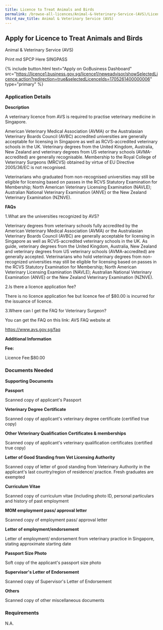 ```yaml
---
title: Licence to Treat Animals and Birds
permalink: /browse-all-licences/Animal-&-Veterinary-Service-(AVS)/Licence-to-Treat-Animals-and-Birds
third_nav_title: Animal & Veterinary Service (AVS)
---
```


## Apply for Licence to Treat Animals and Birds

Animal & Veterinary Service (AVS)

Print md SPCP Here SINGPASS

{% include button.html text="Apply on GoBusiness Dashboard" src="https://licence1.business.gov.sg/licence1/neweadvisor/showSelectedLicence.action?redirection=true&selectedLicenceIds=1705261400000006" type="primary" %}

### Application Details

<p><strong>Description</strong></p>
<p>A veterinary licence from AVS is required to practise veterinary medicine in Singapore.</p>
<p>American Veterinary Medical Association (AVMA) or the Australasian Veterinary Boards Council (AVBC) accredited universities are generally acceptable for licensing in Singapore as well as RCVS-accredited veterinary schools in the UK. Veterinary degrees from the United Kingdom, Australia, New Zealand and veterinary degrees from US veterinary schools (AVMA-accredited) are generally recognisable. Membership to the Royal College of Veterinary Surgeons (MRCVS) obtained by virtue of EU Directive 2005/36/EC is not recognised.</p>
<p>Veterinarians who graduated from non-recognised universities may still be eligible for licensing based on passes in the RCVS Statutory Examination for Membership; North American Veterinary Licensing Examination (NAVLE); Australian National Veterinary Examination (ANVE) or the New Zealand Veterinary Examination (NZNVE).</p>
<p><strong>FAQs</strong></p>
<p>1.What are the universities recognized by AVS?</p>
<p>Veterinary degrees from veterinary schools fully accredited by the American Veterinary Medical Association (AVMA) or the Australasian Veterinary Boards Council (AVBC) are generally acceptable for licensing in Singapore as well as RCVS-accredited veterinary schools in the UK. As guide, veterinary degrees from the United Kingdom, Australia, New Zealand and veterinary degrees from US veterinary schools (AVMA-accredited) are generally accepted. Veterinarians who hold veterinary degrees from non-recognized universities may still be eligible for licensing based on passes in the RCVS Statutory Examination for Membership; North American Veterinary Licensing Examination (NAVLE); Australian National Veterinary Examination (ANVE) or the New Zealand Veterinary Examination (NZNVE).</p>
<p>2.Is there a licence application fee?</p>
<p>There is no licence application fee but licence fee of $80.00 is incurred for the issuance of licence.</p>
<p>3.Where can I get the FAQ for Veterinary Surgeon?</p>
<p>You can get the FAQ on this link: AVS FAQ website at</p>
<p><a href="https://www.avs.gov.sg/faq">https://www.avs.gov.sg/faq</a></p>

**Additional Information**

<p><strong>Fee:</strong></p>
<p>Licence Fee:$80.00</p>

### Documents Needed

<p><strong>Supporting Documents</strong></p>
<p><strong>Passport</strong></p>
<p>Scanned copy of applicant's Passport</p>
<p><strong>Veterinary Degree Certificate</strong></p>
<p>Scanned copy of applicant's veterinary degree certificate (certified true copy)</p>
<p><strong>Other Veterinary Qualification Certificates & memberships</strong></p>
<p>Scanned copy of applicant's veterinary qualification certificates (certified true copy)</p>
<p><strong>Letter of Good Standing from Vet Licensing Authority</strong></p>
<p>Scanned copy of letter of good standing from Veterinary Authority in the applicant's last country/region of residence/ practice. Fresh graduates are exempted</p>
<p><strong>Curriculum Vitae</strong></p>
<p>Scanned copy of curriculum vitae (including photo ID, personal particulars and history of past employment</p>
<p><strong>MOM employment pass/ approval letter</strong></p>
<p>Scanned copy of employment pass/ approval letter</p>
<p><strong>Letter of employment/endorsement</strong></p>
<p>Letter of employment/ endorsement from veterinary practice in Singapore, stating approximate starting date</p>
<p><strong>Passport Size Photo</strong></p>
<p>Soft copy of the applicant's passport size photo</p>
<p><strong>Supervisor's Letter of Endorsement</strong></p>
<p>Scanned copy of Supervisor's Letter of Endorsement</p>
<p><strong>Others</strong></p>
<p>Scanned copy of other miscellaneous documents</p>

### Requirements

N.A.

